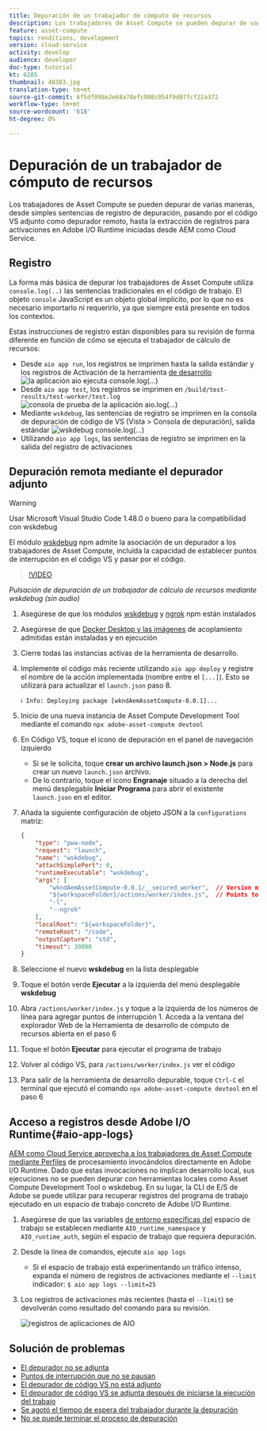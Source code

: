 ```yaml
---
title: Depuración de un trabajador de cómputo de recursos
description: Los trabajadores de Asset Compute se pueden depurar de varias maneras, desde simples sentencias de registro de depuración, pasando por el código VS adjunto como depurador remoto, hasta la extracción de registros para activaciones en Adobe I/O Runtime iniciadas desde AEM como Cloud Service.
feature: asset-compute
topics: renditions, development
version: cloud-service
activity: develop
audience: developer
doc-type: tutorial
kt: 6285
thumbnail: 40383.jpg
translation-type: tm+mt
source-git-commit: 6f5df098e2e68a78efc908c054f9d07fcf22a372
workflow-type: tm+mt
source-wordcount: '618'
ht-degree: 0%

---
```



# Depuración de un trabajador de cómputo de recursos

Los trabajadores de Asset Compute se pueden depurar de varias maneras, desde simples sentencias de registro de depuración, pasando por el código VS adjunto como depurador remoto, hasta la extracción de registros para activaciones en Adobe I/O Runtime iniciadas desde AEM como Cloud Service.

## Registro

La forma más básica de depurar los trabajadores de Asset Compute utiliza `console.log(..)` las sentencias tradicionales en el código de trabajo. El objeto `console` JavaScript es un objeto global implícito, por lo que no es necesario importarlo ni requerirlo, ya que siempre está presente en todos los contextos.

Estas instrucciones de registro están disponibles para su revisión de forma diferente en función de cómo se ejecuta el trabajador de cálculo de recursos:

+ Desde `aio app run`, los registros se imprimen hasta la salida estándar y los registros de Activación de la herramienta [de desarrollo](../develop/development-tool.md)
   ![la aplicación aio ejecuta console.log(...)](./assets/debug/console-log__aio-app-run.png)
+ Desde `aio app test`, los registros se imprimen en `/build/test-results/test-worker/test.log`
   ![consola de prueba de la aplicación aio.log(...)](./assets/debug/console-log__aio-app-test.png)
+ Mediante `wskdebug`, las sentencias de registro se imprimen en la consola de depuración de código de VS (Vista > Consola de depuración), salida estándar
   ![wskdebug console.log(...)](./assets/debug/console-log__wskdebug.png)
+ Utilizando `aio app logs`, las sentencias de registro se imprimen en la salida del registro de activaciones

## Depuración remota mediante el depurador adjunto

>[!WARNING]
>
>Usar Microsoft Visual Studio Code 1.48.0 o bueno para la compatibilidad con wskdebug

El módulo [wskdebug](https://www.npmjs.com/package/@openwhisk/wskdebug) npm admite la asociación de un depurador a los trabajadores de Asset Compute, incluida la capacidad de establecer puntos de interrupción en el código VS y pasar por el código.

>[!VIDEO](https://video.tv.adobe.com/v/40383/?quality=12&learn=on)

_Pulsación de depuración de un trabajador de cálculo de recursos mediante wskdebug (sin audio)_

1. Asegúrese de que los módulos [wskdebug](../set-up/development-environment.md#wskdebug) y [ngrok](../set-up/development-environment.md#ngork) npm están instalados
1. Asegúrese de que [Docker Desktop y las imágenes](../set-up/development-environment.md#docker) de acoplamiento admitidas están instaladas y en ejecución
1. Cierre todas las instancias activas de la herramienta de desarrollo.
1. Implemente el código más reciente utilizando `aio app deploy` y registre el nombre de la acción implementada (nombre entre el `[...]`). Esto se utilizará para actualizar el `launch.json` paso 8.

   ```
   ℹ Info: Deploying package [wkndAemAssetCompute-0.0.1]...
   ```
1. Inicio de una nueva instancia de Asset Compute Development Tool mediante el comando `npx adobe-asset-compute devtool`
1. En Código VS, toque el icono de depuración en el panel de navegación izquierdo
   + Si se le solicita, toque __crear un archivo launch.json > Node.js__ para crear un nuevo `launch.json` archivo.
   + De lo contrario, toque el icono __Engranaje__ situado a la derecha del menú desplegable __Iniciar Programa__ para abrir el existente `launch.json` en el editor.
1. Añada la siguiente configuración de objeto JSON a la `configurations` matriz:

   ```json
   {
       "type": "pwa-node",
       "request": "launch",
       "name": "wskdebug",
       "attachSimplePort": 0,
       "runtimeExecutable": "wskdebug",
       "args": [
           "wkndAemAssetCompute-0.0.1/__secured_worker",  // Version must match your Asset Compute worker's version
           "${workspaceFolder}/actions/worker/index.js",  // Points to your worker
           "-l",
           "--ngrok"
       ],
       "localRoot": "${workspaceFolder}",
       "remoteRoot": "/code",
       "outputCapture": "std",
       "timeout": 30000
   }
   ```

1. Seleccione el nuevo __wskdebug__ en la lista desplegable
1. Toque el botón verde __Ejecutar__ a la izquierda del menú desplegable __wskdebug__
1. Abra `/actions/worker/index.js` y toque a la izquierda de los números de línea para agregar puntos de interrupción 1. Acceda a la ventana del explorador Web de la Herramienta de desarrollo de cómputo de recursos abierta en el paso 6
1. Toque el botón __Ejecutar__ para ejecutar el programa de trabajo
1. Volver al código VS, para `/actions/worker/index.js` ver el código
1. Para salir de la herramienta de desarrollo depurable, toque `Ctrl-C` el terminal que ejecutó el comando `npx adobe-asset-compute devtool` en el paso 6

## Acceso a registros desde Adobe I/O Runtime{#aio-app-logs}

[AEM como Cloud Service aprovecha a los trabajadores de Asset Compute mediante Perfiles](../deploy/processing-profiles.md) de procesamiento invocándolos directamente en Adobe I/O Runtime. Dado que estas invocaciones no implican desarrollo local, sus ejecuciones no se pueden depurar con herramientas locales como Asset Compute Development Tool o wskdebug. En su lugar, la CLI de E/S de Adobe se puede utilizar para recuperar registros del programa de trabajo ejecutado en un espacio de trabajo concreto de Adobe I/O Runtime.

1. Asegúrese de que las variables [de entorno específicas del](../deploy/runtime.md) espacio de trabajo se establecen mediante `AIO_runtime_namespace` y `AIO_runtime_auth`, según el espacio de trabajo que requiera depuración.
1. Desde la línea de comandos, ejecute `aio app logs`
   + Si el espacio de trabajo está experimentando un tráfico intenso, expanda el número de registros de activaciones mediante el `--limit` indicador:
      `$ aio app logs --limit=25`
1. Los registros de activaciones más recientes (hasta el `--limit`) se devolverán como resultado del comando para su revisión.

   ![registros de aplicaciones de AIO](./assets/debug/aio-app-logs.png)

## Solución de problemas

+ [El depurador no se adjunta](../troubleshooting.md#debugger-does-not-attach)
+ [Puntos de interrupción que no se pausan](../troubleshooting.md#breakpoints-no-pausing)
+ [El depurador de código VS no está adjunto](../troubleshooting.md#vs-code-debugger-not-attached)
+ [El depurador de código VS se adjunta después de iniciarse la ejecución del trabajo](../troubleshooting.md#vs-code-debugger-attached-after-worker-execution-began)
+ [Se agotó el tiempo de espera del trabajador durante la depuración](../troubleshooting.md#worker-times-out-while-debugging)
+ [No se puede terminar el proceso de depuración](../troubleshooting.md#cannot-terminate-debugger-process)
